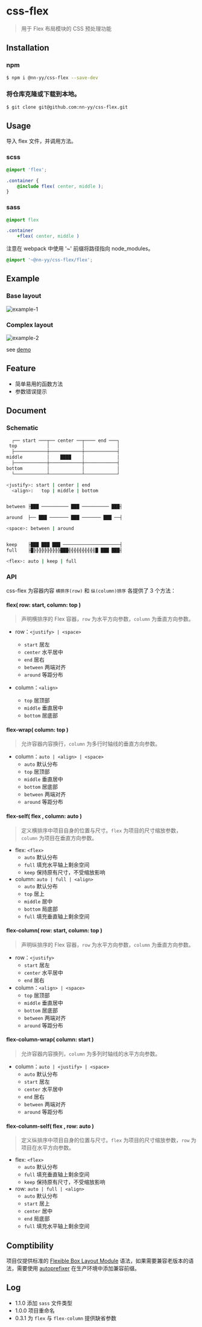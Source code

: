 # css-flex

> 用于 Flex 布局模块的 CSS 预处理功能

## Installation

### npm

```bash
$ npm i @nn-yy/css-flex --save-dev
```

### 将仓库克隆或下载到本地。

```bash
$ git clone git@github.com:nn-yy/css-flex.git
```

## Usage

导入 flex 文件，并调用方法。

### scss
```scss
@import 'flex';

.container {
    @include flex( center, middle );
}
```

### sass
```sass
@import flex

.container
    +flex( center, middle )
```


注意在 webpack 中使用 '~' 前缀将路径指向 node_modules。

```scss
@import '~@nn-yy/css-flex/flex';
```

## Example

### Base layout

![example-1](./doc/images/example-1.gif)

### Complex layout

![example-2](./doc/images/example-2.png)

see [demo](https://codepen.io/wizard67/full/VdPPyQ/)

## Feature

* 简单易用的函数方法
* 参数错误提示

## Document

### Schematic

```bash
  ┌── start ───┬── center ──┬──── end ───┐
 top           │            │            │
  ├────────────┼────────────┼────────────┤
middle         │    ████    │            │
  ├────────────┼────────────┼────────────┤
bottom         │            │            │
  └────────────┴────────────┴────────────┘

<justify>: start | center | end
  <align>:   top | middle | bottom


between ├███ ────────── ███ ────────── ███┤

around  ├── ███ ─────── ███ ─────── ███ ──┤

<space>: between | around


keep    ├███ ███ ███ ─────────────────────┤
full    ├█╠╠╠╠╠╠╠╠╠╠███╣╣╣╣╣╣╣╣╣╣█ ███ ███┤

<flex>: auto | keep | full
```

### API

css-flex 为容器内容 `横排序(row)` 和 `纵(column)排序` 各提供了 3 个方法：

#### flex( row: start, column: top )

> 声明横排序的 Flex 容器，`row` 为水平方向参数，`column` 为垂直方向参数。

* row：`<justify> | <space>`
    * `start` 居左
    * `center` 水平居中
    * `end` 居右
    * `between` 两端对齐
    * `around` 等距分布

* column：`<align>`
    * `top` 居顶部
    * `middle` 垂直居中
    * `bottom` 居底部

#### flex-wrap( column: top )

> 允许容器内容换行，`column` 为多行时轴线的垂直方向参数。

* column：`auto | <align> | <space>`
    * `auto` 默认分布
    * `top` 居顶部
    * `middle` 垂直居中
    * `bottom` 居底部
    * `between` 两端对齐
    * `around` 等距分布


#### flex-self( flex , column: auto )

> 定义横排序中项目自身的位置与尺寸。`flex` 为项目的尺寸缩放参数，`column` 为项目在垂直方向参数。

* flex: `<flex>`
    * `auto` 默认分布
    * `full` 填充水平轴上剩余空间
    * `keep` 保持原有尺寸，不受缩放影响
* column: `auto | full | <align>`
    * `auto` 默认分布
    * `top` 居上
    * `middle` 居中
    * `bottom` 局底部
    * `full` 填充垂直轴上剩余空间


#### flex-column( row: start, column: top )

> 声明纵排序的 Flex 容器，`row` 为水平方向参数，`column` 为垂直方向参数。

* row：`<justify>`
    * `start` 居左
    * `center` 水平居中
    * `end` 居右
* column：`<align> | <space>`
    * `top` 居顶部
    * `middle` 垂直居中
    * `bottom` 居底部
    * `between` 两端对齐
    * `around` 等距分布

#### flex-column-wrap( column: start )

> 允许容器内容换列，`column` 为多列时轴线的水平方向参数。

* column：`auto | <justify> | <space>`
    * `auto` 默认分布
    * `start` 居左
    * `center` 水平居中
    * `end` 居右
    * `between` 两端对齐
    * `around` 等距分布

#### flex-colunm-self( flex , row: auto )

> 定义纵排序中项目自身的位置与尺寸。`flex` 为项目的尺寸缩放参数，`row` 为项目在水平方向参数。

* flex: `<flex>`
    * `auto` 默认分布
    * `full` 填充垂直轴上剩余空间
    * `keep` 保持原有尺寸，不受缩放影响
* row: `auto | full | <align>`
    * `auto` 默认分布
    * `start` 居上
    * `center` 居中
    * `end` 局底部
    * `full` 填充水平轴上剩余空间

## Comptibility

项目仅提供标准的 [Flexible Box Layout Module](https://www.w3.org/TR/css-flexbox-1/) 语法，如果需要兼容老版本的语法，需要使用 [autoprefixer](https://github.com/postcss/autoprefixer) 在生产环境中添加兼容前缀。


## Log
* 1.1.0 添加 `sass` 文件类型
* 1.0.0 项目重命名
* 0.3.1 为 `flex` 与 `flex-column` 提供缺省参数
